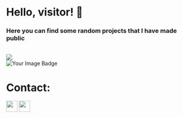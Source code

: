 
<h1>Hello, visitor! 👋</h1>
<h3>Here you can find some random projects that I have made public</h3>
<br />

<img src="https://skillicons.dev/icons?i=golang,python,javascript,typescript,vite,react,tailwind,html,css,git,postgres,mongodb,sqlite,redis,docker,linux,raspberrypi,arduino,selenium,nginx&perline=10">
<br />

<img src="https://tryhackme-badges.s3.amazonaws.com/Ju0x.png" alt="Your Image Badge" />

<h1>Contact:</h1>
<img src="https://img.shields.io/badge/ju0x-5865F2?logo=discord&logoColor=eeeeee" height="30px">
<img src="https://img.shields.io/badge/kontakt.ju0x@protonmail.com-333333?link=mailto:kontakt.ju0x@protonmail.com&logo=protonmail" height="30px">
